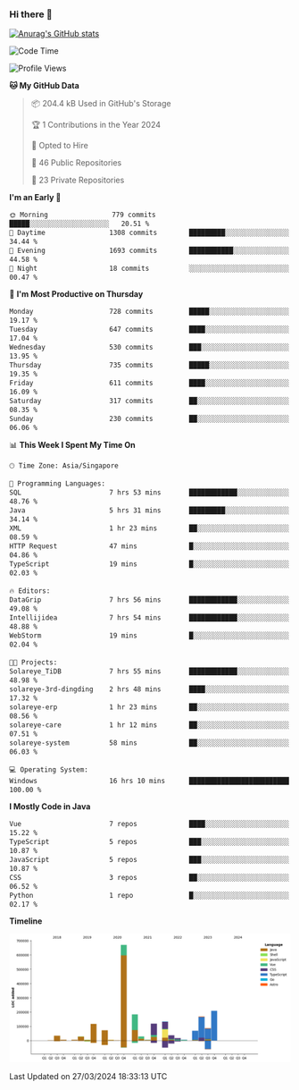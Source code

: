 ### Hi there 👋

[![Anurag's GitHub stats](https://github-readme-stats.vercel.app/api?username=xiumu2017&show_icons=true&theme=radical)](https://github.com/anuraghazra/github-readme-stats)

<!--
**xiumu2017/xiumu2017** is a ✨ _special_ ✨ repository because its `README.md` (this file) appears on your GitHub profile.

Here are some ideas to get you started:

- 🔭 I’m currently working on ...
- 🌱 I’m currently learning ...
- 👯 I’m looking to collaborate on ...
- 🤔 I’m looking for help with ...
- 💬 Ask me about ...
- 📫 How to reach me: ...
- 😄 Pronouns: ...
- ⚡ Fun fact: ...
-->

<!--START_SECTION:waka-->
![Code Time](http://img.shields.io/badge/Code%20Time-2%2C041%20hrs%2040%20mins-blue)

![Profile Views](http://img.shields.io/badge/Profile%20Views-0-blue)

**🐱 My GitHub Data** 

> 📦 204.4 kB Used in GitHub's Storage 
 > 
> 🏆 1 Contributions in the Year 2024
 > 
> 💼 Opted to Hire
 > 
> 📜 46 Public Repositories 
 > 
> 🔑 23 Private Repositories 
 > 
**I'm an Early 🐤** 

```text
🌞 Morning                779 commits         █████░░░░░░░░░░░░░░░░░░░░   20.51 % 
🌆 Daytime                1308 commits        █████████░░░░░░░░░░░░░░░░   34.44 % 
🌃 Evening                1693 commits        ███████████░░░░░░░░░░░░░░   44.58 % 
🌙 Night                  18 commits          ░░░░░░░░░░░░░░░░░░░░░░░░░   00.47 % 
```
📅 **I'm Most Productive on Thursday** 

```text
Monday                   728 commits         █████░░░░░░░░░░░░░░░░░░░░   19.17 % 
Tuesday                  647 commits         ████░░░░░░░░░░░░░░░░░░░░░   17.04 % 
Wednesday                530 commits         ███░░░░░░░░░░░░░░░░░░░░░░   13.95 % 
Thursday                 735 commits         █████░░░░░░░░░░░░░░░░░░░░   19.35 % 
Friday                   611 commits         ████░░░░░░░░░░░░░░░░░░░░░   16.09 % 
Saturday                 317 commits         ██░░░░░░░░░░░░░░░░░░░░░░░   08.35 % 
Sunday                   230 commits         ██░░░░░░░░░░░░░░░░░░░░░░░   06.06 % 
```


📊 **This Week I Spent My Time On** 

```text
🕑︎ Time Zone: Asia/Singapore

💬 Programming Languages: 
SQL                      7 hrs 53 mins       ████████████░░░░░░░░░░░░░   48.76 % 
Java                     5 hrs 31 mins       █████████░░░░░░░░░░░░░░░░   34.14 % 
XML                      1 hr 23 mins        ██░░░░░░░░░░░░░░░░░░░░░░░   08.59 % 
HTTP Request             47 mins             █░░░░░░░░░░░░░░░░░░░░░░░░   04.86 % 
TypeScript               19 mins             █░░░░░░░░░░░░░░░░░░░░░░░░   02.03 % 

🔥 Editors: 
DataGrip                 7 hrs 56 mins       ████████████░░░░░░░░░░░░░   49.08 % 
Intellijidea             7 hrs 54 mins       ████████████░░░░░░░░░░░░░   48.88 % 
WebStorm                 19 mins             █░░░░░░░░░░░░░░░░░░░░░░░░   02.04 % 

🐱‍💻 Projects: 
Solareye_TiDB            7 hrs 55 mins       ████████████░░░░░░░░░░░░░   48.98 % 
solareye-3rd-dingding    2 hrs 48 mins       ████░░░░░░░░░░░░░░░░░░░░░   17.32 % 
solareye-erp             1 hr 23 mins        ██░░░░░░░░░░░░░░░░░░░░░░░   08.56 % 
solareye-care            1 hr 12 mins        ██░░░░░░░░░░░░░░░░░░░░░░░   07.51 % 
solareye-system          58 mins             ██░░░░░░░░░░░░░░░░░░░░░░░   06.03 % 

💻 Operating System: 
Windows                  16 hrs 10 mins      █████████████████████████   100.00 % 
```

**I Mostly Code in Java** 

```text
Vue                      7 repos             ████░░░░░░░░░░░░░░░░░░░░░   15.22 % 
TypeScript               5 repos             ███░░░░░░░░░░░░░░░░░░░░░░   10.87 % 
JavaScript               5 repos             ███░░░░░░░░░░░░░░░░░░░░░░   10.87 % 
CSS                      3 repos             ██░░░░░░░░░░░░░░░░░░░░░░░   06.52 % 
Python                   1 repo              █░░░░░░░░░░░░░░░░░░░░░░░░   02.17 % 
```



**Timeline**

![Lines of Code chart](https://raw.githubusercontent.com/xiumu2017/xiumu2017/main/assets/bar_graph.png)


 Last Updated on 27/03/2024 18:33:13 UTC
<!--END_SECTION:waka-->
